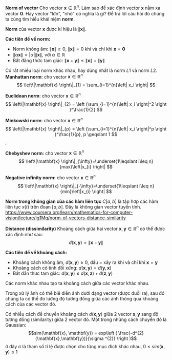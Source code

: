 **Norm of vector**
Cho vector $\mathbf{x}\in \mathbb{R}^{n}$. Làm sao để xác định vector $\mathbf{x}$ nằm xa vector $\mathbf{0}$. Hay vector "lớn", "nhỏ" có nghĩa là gì? Để trả lời câu hỏi đó chúng ta cùng tìm hiểu khái niệm **norm**.

**Norm** của vector $\mathbf{x}$ được kí hiệu là $\left\|\mathbf{x} \right\|$.

**Các tiên đề về norm:**
* Norm không âm: $\left\|\mathbf{x} \right\| \geqslant 0$, $\left\|\mathbf{x} \right\| = 0$ khi và chỉ khi $\mathbf{x} = \mathbf{0}$
* $\left\|\alpha \mathbf{x} \right\| = \left| \alpha \right| \left\| \mathbf{x} \right\|$, với $\alpha \in \mathbb{R}$
* Bất đăng thức tam giác: $\left\| \mathbf{x} + \mathbf{y} \right\| \leq \left\|\mathbf{x} \right\| + \left\|\mathbf{y} \right\|$

Có rất nhiều loại norm khác nhau, hay dùng nhất là norm $L1$ và norm $L2$.
**Manhattan norm**: cho vector $\mathbf{x}\in \mathbb{R}^{n}$
$$ \left\|\mathbf{x} \right\|_{1} = \sum_{i=1}^{n}\left| x_i \right| $$

**Euclidean norm**: cho vector $\mathbf{x}\in \mathbb{R}^{n}$
$$ \left\|\mathbf{x} \right\|_{2} = \left (\sum_{i=1}^{n}\left| x_i \right|^2  \right )^\frac{1}{2} $$

**Minkowski norm**: cho vector $\mathbf{x}\in \mathbb{R}^{n}$
$$ \left\|\mathbf{x} \right\|_{p} = \left (\sum_{i=1}^{n}\left| x_i \right|^p  \right )^\frac{1}{p}, p \geqslant 1 $$, 

**Chebyshev norm**: cho vector $\mathbf{x}\in \mathbb{R}^{n}$
$$ \left\|\mathbf{x} \right\|_{\infty}=\underset{1\leqslant i\leq n}{max}\left|x_{i} \right| $$

**Negative infinity norm:** cho vector $\mathbf{x}\in \mathbb{R}^{n}$
$$ \left\|\mathbf{x} \right\|_{-\infty}=\underset{1\leqslant i\leq n}{min}\left|x_{i} \right| $$

**Norm trong không gian của các hàm liên tục**
$C\left [a, b \right ]$ là tập hơp các hàm liên tục $x(t)$ trên đoạn $\left [a, b \right ]$. Đây là không gian vector tuyến tính.
https://www.coursera.org/learn/mathematics-for-computer-vision/lecture/ig1Mq/norm-of-vectors-distance-similarity

**Distance (dissimilarity)**
Khoảng cách giữa hai vector $\mathbf{x}, \mathbf{y} \in \mathbb{R}^{n}$ có thể được xác định như sau:
$$ d(\mathbf{x} , \mathbf{y}) = \left\|\mathbf{x} - \mathbf{y} \right\|  $$

**Các tiên đề về khoảng cách:**
* Khoảng cách không âm, $d(\mathbf{x} , \mathbf{y}) \geq 0$, dấu $=$ xảy ra khi và chỉ khi $\mathbf{x} = \mathbf{y}$
* Khoảng cách có tính đối xứng: $d(\mathbf{x} , \mathbf{y}) = d(\mathbf{y} , \mathbf{x})$ 
* Bất đẳn thưc tam giác: $d(\mathbf{x} , \mathbf{y}) \leq d(\mathbf{x} , \mathbf{z}) + d(\mathbf{z} , \mathbf{y})$

Các norm khác nhau tạo ta khoảng cách giữa các vector khác nhau.

Trong xử lý ảnh có thể biể diễn ảnh dưới dạng vector (được duỗi ra), sau đó chúng ta có thể đo lường độ tương đồng giữa các ảnh thông qua khoảng cách của các vector đó.

Có nhiều cách để chuyển khoảng cách $d(\mathbf{x} , \mathbf{y})$ giữa 2 vector $\mathbf{x}, \mathbf{y}$ sang độ tương đồng (similarity) giữa 2 vector đó. Một trong những cách chuyển đó là Gaussian:
$$sim(\mathbf{x}, \mathbf{y}) = exp\left ( \frac{-d^{2}(\mathbf{x},\mathbf{y})}{\sigma ^{2}} \right )$$
ở đây $\sigma$ là tham số tỉ lệ được chọn cho từng mục đích khác nhau, $0 \leq sim(\mathbf{x}, \mathbf{y}) \leq 1$





